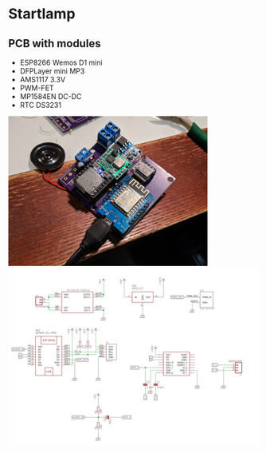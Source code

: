 # Startlamp 



## PCB with modules

* ESP8266 Wemos D1 mini
* DFPLayer mini MP3
* AMS1117 3.3V
* PWM-FET
* MP1584EN DC-DC
* RTC DS3231
<img src="imgs/pcb_img.jpg" width="400"> 
<img src="imgs/sch.png"> 

